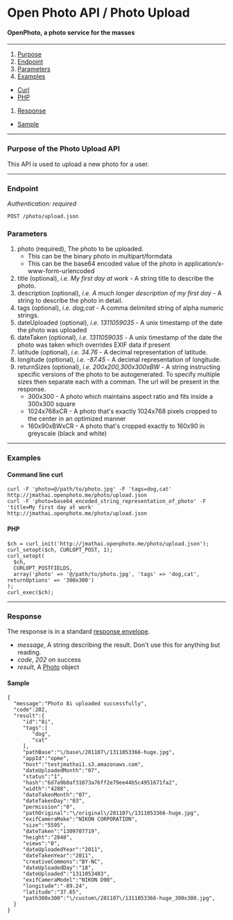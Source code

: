 Open Photo API / Photo Upload
=======================
#### OpenPhoto, a photo service for the masses

----------------------------------------

1. [Purpose][purpose]
1. [Endpoint][endpoint]
1. [Parameters][parameters]
1. [Examples][examples]
  * [Curl][example-curl]
  * [PHP][example-php]
1. [Response][response]
  * [Sample][sample]

----------------------------------------

<a name="purpose"></a>
### Purpose of the Photo Upload API

This API is used to upload a new photo for a user. 

----------------------------------------

<a name="endpoint"></a>
### Endpoint

_Authentication: required_

    POST /photo/upload.json

<a name="parameters"></a>
### Parameters

1.  photo (required), The photo to be uploaded.
    * This can be the binary photo in multipart/formdata
    * This can be the base64 encoded value of the photo in application/x-www-form-urlencoded
1.  title (optional), _i.e. My first day at work_ - A string title to describe the photo.
1.  description (optional), _i.e. A much longer description of my first day_ - A string to describe the photo in detail.
1.  tags (optional), _i.e. dog,cat_ - A comma delimited string of alpha numeric strings.
1.  dateUploaded (optional), _i.e. 1311059035_ - A unix timestamp of the date the photo was uploaded
1.  dateTaken (optional), _i.e. 1311059035_ - A unix timestamp of the date the photo was taken which overrides EXIF data if present
1.  latitude (optional), _i.e. 34.76_ - A decimal representation of latitude.
1.  longitude (optional), _i.e. -87.45_ - A decimal representation of longitude.
1.  returnSizes (optional), _i.e. 200x200,300x300xBW_ - A string instructing specific versions of the photo to be autogenerated.
    To specify multiple sizes then separate each with a comman.
    The url will be present in the response.
    * 300x300 - A photo which maintains aspect ratio and fits inside a 300x300 square
    * 1024x768xCR - A photo that's exactly 1024x768 pixels cropped to the center in an optimized manner
    * 160x90xBWxCR - A photo that's cropped exactly to 160x90 in greyscale (black and white)

----------------------------------------

<a name="examples"></a>
### Examples

<a name="example-curl"></a>
#### Command line curl

    curl -F 'photo=@/path/to/photo.jpg' -F 'tags=dog,cat' http://jmathai.openphoto.me/photo/upload.json
    curl -F 'photo=base64_encoded_string_representation_of_photo' -F 'title=My first day at work' http://jmathai.openphoto.me/photo/upload.json

<a name="example-php"></a>
#### PHP

    $ch = curl_init('http://jmathai.openphoto.me/photo/upload.json');
    curl_setopt($ch, CURLOPT_POST, 1);
    curl_setopt(
      $ch, 
      CURLOPT_POSTFIELDS, 
      array('photo' => '@/path/to/photo.jpg', 'tags' => 'dog,cat', returnOptions' => '300x300')
    );
    curl_exec($ch);

----------------------------------------

<a name="response"></a>
### Response

The response is in a standard [response envelope][Envelope].

* _message_, A string describing the result. Don't use this for anything but reading.
* _code_, _202_ on success
* _result_, A [Photo][Photo] object

<a name="sample"></a>
#### Sample

    {
      "message":"Photo 8i uploaded successfully",
      "code":202,
      "result":{
         "id":"8i",
         "tags":[
            "dog",
            "cat"
         ],
         "pathBase":"\/base\/201107\/1311053366-huge.jpg",
         "appId":"opme",
         "host":"testjmathai1.s3.amazonaws.com",
         "dateUploadedMonth":"07",
         "status":"1",
         "hash":"6d7a9b0af31073a76ff2e79ee44b5c4951671fa2",
         "width":"4288",
         "dateTakenMonth":"07",
         "dateTakenDay":"03",
         "permission":"0",
         "pathOriginal":"\/original\/201107\/1311053366-huge.jpg",
         "exifCameraMake":"NIKON CORPORATION",
         "size":"5595",
         "dateTaken":"1309707719",
         "height":"2848",
         "views":"0",
         "dateUploadedYear":"2011",
         "dateTakenYear":"2011",
         "creativeCommons":"BY-NC",
         "dateUploadedDay":"18",
         "dateUploaded":"1311053403",
         "exifCameraModel":"NIKON D90",
         "longitude":"-89.24",
         "latitude":"37.65",
         "path300x300":"\/custom\/201107\/1311053366-huge_300x300.jpg",
      }
    }

[Envelope]: api/Envelope.markdown
[Photo]: https://github.com/openphoto/frontend/blob/master/documentation/schemas/Photo.markdown
[purpose]: #purpose
[endpoint]: #endpoint
[parameters]: #parameters
[examples]: #examples
[example-curl]: #example-curl
[example-php]: #example-php
[response]: #response
[sample]: #sample
